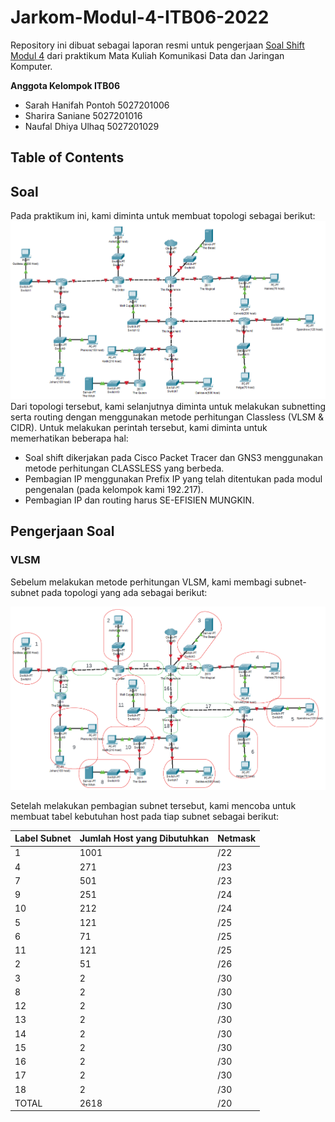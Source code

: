 # Jarkom-Modul-4-ITB06-2022

Repository ini dibuat sebagai laporan resmi untuk pengerjaan [Soal Shift Modul 4](https://docs.google.com/document/d/1a_ITp6WYIqoJFXA2oL1jkox9AzqYGxicjr2LGPBsqBE/edit) dari praktikum Mata Kuliah Komunikasi Data dan Jaringan Komputer.


**Anggota Kelompok ITB06**
- Sarah Hanifah Pontoh	5027201006
- Sharira Saniane 	5027201016
- Naufal Dhiya Ulhaq 	5027201029


## Table of Contents

## Soal
Pada praktikum ini, kami diminta untuk membuat topologi sebagai berikut:  
![Image soal](images/soal.png)  
Dari topologi tersebut, kami selanjutnya diminta untuk melakukan subnetting serta routing dengan menggunakan metode perhitungan Classless (VLSM & CIDR). Untuk melakukan perintah tersebut, kami diminta untuk memerhatikan beberapa hal:  
- Soal shift dikerjakan pada Cisco Packet Tracer dan GNS3 menggunakan metode perhitungan CLASSLESS yang berbeda.  
- Pembagian IP menggunakan Prefix IP yang telah ditentukan pada modul pengenalan (pada kelompok kami 192.217).  
- Pembagian IP dan routing harus SE-EFISIEN MUNGKIN.

## Pengerjaan Soal
### VLSM
Sebelum melakukan metode perhitungan VLSM, kami membagi subnet-subnet pada topologi yang ada sebagai berikut:  
  
![Image vlsm_1](images/vlsm_1.png)  
  
Setelah melakukan pembagian subnet tersebut, kami mencoba untuk membuat tabel kebutuhan host pada tiap subnet sebagai berikut:  
  
| Label Subnet | Jumlah Host yang Dibutuhkan | Netmask |
| ------ | ----------- | ------- |
| 1      | 1001        | /22     |
| 4      | 271         | /23     |
| 7      | 501         | /23     |
| 9      | 251         | /24     |
| 10     | 212         | /24     |
| 5      | 121         | /25     |
| 6      | 71          | /25     |
| 11     | 121         | /25     |
| 2      | 51          | /26     |
| 3      | 2           | /30     |
| 8      | 2           | /30     |
| 12     | 2           | /30     |
| 13     | 2           | /30     |
| 14     | 2           | /30     |
| 15     | 2           | /30     |
| 16     | 2           | /30     |
| 17     | 2           | /30     |
| 18     | 2           | /30     |
| TOTAL  | 2618        | /20     |

